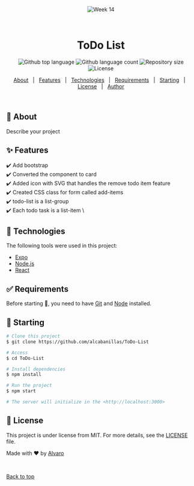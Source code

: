 <div align="center" id="top"> 
  <img src="./.github/app.gif" alt="Week 14" />

  &#xa0;

  <!-- <a href="https://week14.netlify.app">Demo</a> -->
</div>

<h1 align="center">ToDo List</h1>

<p align="center">
  <img alt="Github top language" src="https://img.shields.io/github/languages/top/alcabanillas/ToDo-List?color=56BEB8">

  <img alt="Github language count" src="https://img.shields.io/github/languages/count/alcabanillas/ToDo-List?color=56BEB8">

  <img alt="Repository size" src="https://img.shields.io/github/repo-size/alcabanillas/ToDo-List?color=56BEB8">

  <img alt="License" src="https://img.shields.io/github/license/alcabanillas/ToDo-List?color=56BEB8">

  <!-- <img alt="Github issues" src="https://img.shields.io/github/issues/alcabanillas/ToDo-List?color=56BEB8" /> -->

  <!-- <img alt="Github forks" src="https://img.shields.io/github/forks/alcabanillas/ToDo-List?color=56BEB8" /> -->

  <!-- <img alt="Github stars" src="https://img.shields.io/github/stars/alcabanillas/ToDo-List?color=56BEB8" /> -->
</p>

<!-- Status -->

<!-- <h4 align="center"> 
	🚧  Week 14 🚀 Under construction...  🚧
</h4> 

<hr> -->

<p align="center">
  <a href="#dart-about">About</a> &#xa0; | &#xa0; 
  <a href="#sparkles-features">Features</a> &#xa0; | &#xa0;
  <a href="#rocket-technologies">Technologies</a> &#xa0; | &#xa0;
  <a href="#white_check_mark-requirements">Requirements</a> &#xa0; | &#xa0;
  <a href="#checkered_flag-starting">Starting</a> &#xa0; | &#xa0;
  <a href="#memo-license">License</a> &#xa0; | &#xa0;
  <a href="https://github.com/alcabanillas" target="_blank">Author</a>
</p>

<br>

## :dart: About ##

Describe your project

## :sparkles: Features ##

:heavy_check_mark: Add bootstrap\
:heavy_check_mark: Converted the component to card \
:heavy_check_mark: Added icon with SVG that handles the remove todo item feature\
:heavy_check_mark: Created CSS class for form called add-items \
:heavy_check_mark: todo-list is a list-group \
:heavy_check_mark: Each todo task is a list-item \


## :rocket: Technologies ##

The following tools were used in this project:

- [Expo](https://expo.io/)
- [Node.js](https://nodejs.org/en/)
- [React](https://pt-br.reactjs.org/)

## :white_check_mark: Requirements ##

Before starting :checkered_flag:, you need to have [Git](https://git-scm.com) and [Node](https://nodejs.org/en/) installed.

## :checkered_flag: Starting ##

```bash
# Clone this project
$ git clone https://github.com/alcabanillas/ToDo-List

# Access
$ cd ToDo-List

# Install dependencies
$ npm install

# Run the project
$ npm start

# The server will initialize in the <http://localhost:3000>
```

## :memo: License ##

This project is under license from MIT. For more details, see the [LICENSE](LICENSE.md) file.


Made with :heart: by <a href="https://github.com/alcabanillas" target="_blank">Alvaro</a>

&#xa0;

<a href="#top">Back to top</a>
